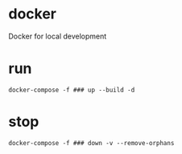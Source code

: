 # docker
Docker for local development

# run
`docker-compose -f ### up --build -d`

# stop
`docker-compose -f ### down -v --remove-orphans`
